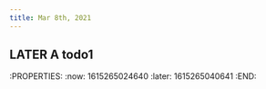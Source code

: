 ```yaml
---
title: Mar 8th, 2021
---
```


## LATER A todo1
:PROPERTIES:
:now: 1615265024640
:later: 1615265040641
:END:
##
##
